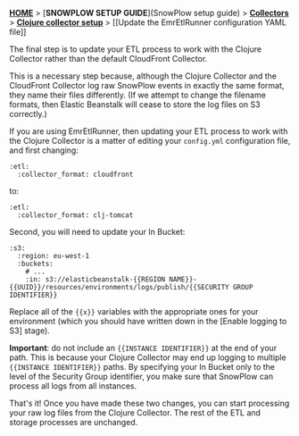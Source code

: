 [**HOME**](Home) > [**SNOWPLOW SETUP GUIDE**](SnowPlow setup guide) > [**Collectors**](choosing-a-collector) > [**Clojure collector setup**](setting-up-the-clojure-collector) > [[Update the EmrEtlRunner configuration YAML file]]

The final step is to update your ETL process to work with the Clojure Collector rather than the default CloudFront Collector.

This is a necessary step because, although the Clojure Collector and the CloudFront Collector log raw SnowPlow events in exactly the same format, they name their files differently. (If we attempt to change the filename formats, then Elastic Beanstalk will cease to store the log files on S3 correctly.)

If you are using EmrEtlRunner, then updating your ETL process to work with the Clojure Collector is a matter of editing your `config.yml` configuration file, and first changing:

    :etl:
      :collector_format: cloudfront

to:

    :etl:
      :collector_format: clj-tomcat

Second, you will need to update your In Bucket:

    :s3:
      :region: eu-west-1
      :buckets:
        # ...
        :in: s3://elasticbeanstalk-{{REGION NAME}}-{{UUID}}/resources/environments/logs/publish/{{SECURITY GROUP IDENTIFIER}}

Replace all of the `{{x}}` variables with the appropriate ones for your environment (which you should have written down in the [Enable logging to S3] stage).

**Important**: do not include an `{{INSTANCE IDENTIFIER}}` at the end of your path. This is because your Clojure Collector may end up logging to multiple `{{INSTANCE IDENTIFIER}}` paths. By specifying your In Bucket only to the level of the Security Group identifier, you make sure that SnowPlow can process all logs from all instances.

That's it! Once you have made these two changes, you can start processing your raw log files from the Clojure Collector. The rest of the ETL and storage processes are unchanged.